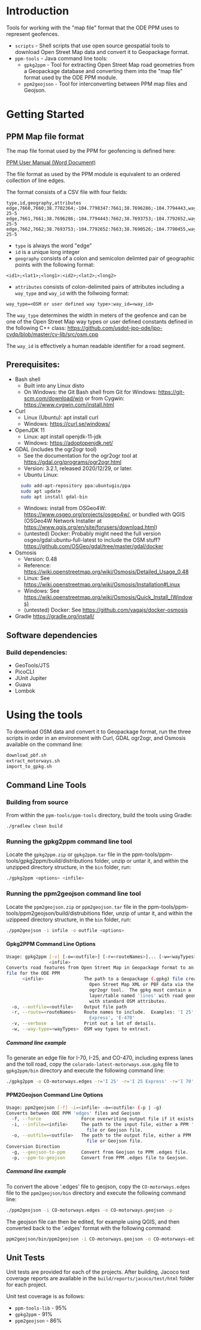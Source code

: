 # Introduction 
Tools for working with the "map file" format that the ODE PPM uses to represent geofences.

* `scripts` - Shell scripts that use open source geospatial tools to download Open Street Map data and convert it to Geopackage format.
* `ppm-tools` - Java command line tools:
    * `gpkg2ppm` - Tool for extracting Open Street Map road geometries from a Geopackage database and converting them into the "map file" format used by the ODE PPM module.
    * `ppm2geojson` - Tool for interconverting between PPM map files and Geojson.

# Getting Started

## PPM Map file format
The map file format used by the PPM for geofencing is defined here:

[PPM User Manual (Word Document)](https://github.com/usdot-jpo-ode/jpo-cvdp/blob/master/docs/ppm_user_manual.docx)

The file format as used by the PPM module is equivalent to an ordered collection of line edges.

The format consists of a CSV file with four fields:

```csv
type,id,geography,attributes
edge,7660,7660;38.7702364;-104.7798347:7661;38.7696286;-104.7794443,way_type=motorway:way_id=I-25-5
edge,7661,7661;38.7696286;-104.7794443:7662;38.7693753;-104.7792652,way_type=motorway:way_id=I-25-5
edge,7662,7662;38.7693753;-104.7792652:7663;38.7690526;-104.7790455,way_type=motorway:way_id=I-25-5
```

* `type` is always the word "edge"
* `id` is a unique long integer
* `geography` consists of a colon and semicolon delimted pair of geographic points with the following format:
```csv
<id1>;<lat1>;<long1>:<id2>;<lat2>;<long2>
```
* `attributes` consists of colon-delimited pairs of attributes including a `way_type` and `way_id` with the follwoing format:
```csv
way_type=<OSM or user defined way type>:way_id=<way_id>
```
The `way_type` determines the width in meters of the geofence and can be one of the Open Street Map way types or user defined constants defined in the following C++ class:
https://github.com/usdot-jpo-ode/jpo-cvdp/blob/master/cv-lib/src/osm.cpp

The `way_id` is effectively a human readable identifier for a road segment.



## Prerequisites:
* Bash shell
    * Built into any Linux disto 
    * On Windows: the Git Bash shell from Git for Windows: https://git-scm.com/download/win or from Cygwin: https://www.cygwin.com/install.html
* Curl
    * Linux (Ubuntu): apt install curl
    * Windows: https://curl.se/windows/
* OpenJDK 11
    * Linux: apt install openjdk-11-jdk
    * Windows: https://adoptopenjdk.net/
* GDAL (includes the ogr2ogr tool)
    * See the documentation for the ogr2ogr tool at https://gdal.org/programs/ogr2ogr.html
    * Version: 3.2.1, released 2020/12/29, or later.
    * Ubuntu Linux:
    ```bash
      sudo add-apt-repository ppa:ubuntugis/ppa
      sudo apt update
      sudo apt install gdal-bin
    ```
    * Windows: install from OSGeo4W: https://www.osgeo.org/projects/osgeo4w/, or bundled with QGIS (OSGeo4W Network Installer at https://www.qgis.org/en/site/forusers/download.html)
    * (untested) Docker: Probably might need the full version osgeo/gdal:ubuntu-full-latest to include the OSM stuff? https://github.com/OSGeo/gdal/tree/master/gdal/docker
* Osmosis
    * Version: 0.48
    * Reference: https://wiki.openstreetmap.org/wiki/Osmosis/Detailed_Usage_0.48
    * Linux: See https://wiki.openstreetmap.org/wiki/Osmosis/Installation#Linux
    * Windows: See https://wiki.openstreetmap.org/wiki/Osmosis/Quick_Install_(Windows)
    * (untested) Docker: See https://github.com/yagajs/docker-osmosis
* Gradle https://gradle.org/install/

## Software dependencies

### Build dependencies:
* GeoTools/JTS
* PicoCLI
* JUnit Jupiter
* Guava
* Lombok


# Using the tools
To download OSM data and convert it to Geopackage format, run the three scripts in order in an environment with Curl, GDAL ogr2ogr, and Osmosis available on the command line:
```bash
download_pbf.sh
extract_motorways.sh
import_to_gpkg.sh
```

## Command Line Tools


### Building from source
From within the `ppm-tools/ppm-tools` directory, build the tools using Gradle:
```bash
./gradlew clean build
```

### Running the gpkg2ppm command line tool
Locate the `gpkg2ppm.zip` or `gpkg2ppm.tar` file in the ppm-tools/ppm-tools/gpkg2ppm/build/distributions folder, unzip or untar it, and within the unzipped directory structure, in the `bin` folder, run:
```bash
./gpkg2ppm <options> <infile>
```

### Running the ppm2geojson command line tool
Locate the `ppm2geojson.zip` or `ppm2geojson.tar` file in the ppm-tools/ppm-tools/ppm2geojson/build/distrubitions flder, unzip of untar it, and within the uzippeed directory structure, in the `bin` folder, run:
```bash
./ppm2geojson -i infile -o outfile <options>
```

#### Gpkg2PPM Command Line Options

```bash
Usage: gpkg2ppm [-v] [-o=<outfile>] [-r=<routeNames>]... [-w=<wayTypes>]...
                <infile>
Converts road features from Open Street Map in Geopackage format to an 'edges'
file for the ODE PPM
      <infile>               The path to a Geopackage (.gpkg) file created from
                               Open Street Map XML or PBF data via the GDAL
                               ogr2ogr tool.  The gpkg must contain a
                               layer/table named 'lines' with road geometries
                               with standard OSM attributes.
  -o, --outfile=<outfile>    Output file path
  -r, --route=<routeNames>   Route names to include.  Examples: 'I 25', 'I 25
                               Express', 'E-470'
  -v, --verbose              Print out a lot of details.
  -w, --way-type=<wayTypes>  OSM way types to extract.
```

##### Command line example

To generate an edge file for I-70, I-25, and CO-470, including express lanes and the toll road, copy the `colorado-latest-motorways.osm.gpkg` file to `gpkg2ppm/bin` directory and execute the following command line:
```bash
./gpkg2ppm -o CO-motorways.edges -r='I 25' -r='I 25 Express' -r='I 70' -r='CO 470' -r='E-470' colorado-latest-motorways.osm.gpkg
```

#### PPM2Geojson Command Line Options

```bash
Usage: ppm2geojson [-f] -i=<infile> -o=<outfile> (-p | -g)
Converts between ODE PPM 'edges' files and Geojson
  -f, --force               Force overwriting output file if it exists already.
  -i, --infile=<infile>     The path to the input file, either a PPM '.edges'
                              file or Geojson file.
  -o, --outfile=<outfile>   The path to the output file, either a PPM '.edges'
                              file or Geojson file.
Conversion Direction
  -g, --geojson-to-ppm      Convert from Geojson to PPM .edges file.
  -p, --ppm-to-geojson      Convert from PPM .edges file to Geojson.

```

##### Command line example

To convert the above '.edges' file to geojson, copy the `CO-motorways.edges` file to the `ppm2geojson/bin` directory and execute the following command line:

```bash
./ppm2geojson -i CO-motorways.edges -o CO-motorways.geojson -p
```

The geojson file can then be edited, for example using QGIS, and then converted back to the '.edges' format with the following command:

```bash
ppm2geojson/bin/ppm2geojson -i CO-motorways.geojson -o CO-motorways-edited.edges -g
```

## Unit Tests
Unit tests are provided for each of the projects.  After building, Jacoco test coverage reports are available in the `build/reports/jacoco/test/html` folder for each project.

Unit test coverage is as follows:

* `ppm-tools-lib` - 95%
* `gpkg2ppm` - 91%
* `ppm2geojson` - 86%